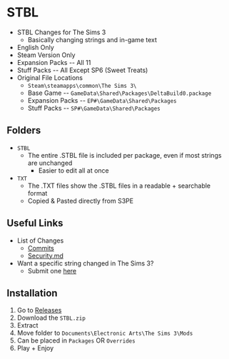 # STBL

+ STBL Changes for The Sims 3
	+ Basically changing strings and in-game text
+ English Only
+ Steam Version Only
+ Expansion Packs -- All 11
+ Stuff Packs -- All Except SP6 (Sweet Treats)
+ Original File Locations
	+ `Steam\steamapps\common\The Sims 3\`
	+ Base Game -- `GameData\Shared\Packages\DeltaBuild0.package`
	+ Expansion Packs -- `EP#\GameData\Shared\Packages`
	+ Stuff Packs -- `SP#\GameData\Shared\Packages`

## Folders

+ `STBL`
  + The entire .STBL file is included per package, even if most strings are unchanged
	  + Easier to edit all at once
+ `TXT`
	+ The .TXT files show the .STBL files in a readable + searchable format
	+ Copied & Pasted directly from S3PE

## Useful Links

+ List of Changes
	+ [Commits](https://github.com/aecyia/STBL/commits/main)
	+ [Security.md](https://github.com/aecyia/STBL/blob/main/SECURITY.md)
+ Want a specific string changed in The Sims 3?
	+ Submit one [here](https://github.com/aecyia/STBL/issues)

## Installation

1. Go to [Releases](https://github.com/aecyia/STBL/releases)
2. Download the `STBL.zip`
3. Extract
4. Move folder to `Documents\Electronic Arts\The Sims 3\Mods`
5. Can be placed in `Packages` OR `Overrides`
6. Play + Enjoy
